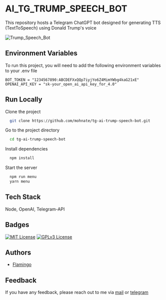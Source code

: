 # AI_TG_TRUMP_SPEECH_BOT

This repository hosts a Telegram ChatGPT bot designed for generating TTS (TextToSpeech) using Donald Trump's voice

![Trump_Speech_Bot](https://github.com/mohnate/tg-ai-trump-speech-bot/blob/main/cover.png)

## Environment Variables

To run this project, you will need to add the following environment variables to your .env file

```
BOT_TOKEN = "1234567890:ABCDEFXxQQp7iyjYo6Z4MimYWbg4kaG21xE"
OPENAI_API_KEY = "sk-your_open_ai_api_key_for_4.0"
```

## Run Locally

Clone the project

```bash
  git clone https://github.com/mohnate/tg-ai-trump-speech-bot.git
```

Go to the project directory

```bash
  cd tg-ai-trump-speech-bot
```

Install dependencies

```bash
  npm install
```

Start the server

```bash
  npm run menu
  yarn menu
```

## Tech Stack

Node, OpenAI, Telegram-API

## Badges

[![MIT License](https://img.shields.io/badge/License-MIT-green.svg)](https://choosealicense.com/licenses/mit/) [![GPLv3 License](https://img.shields.io/badge/License-Flamingo-red.svg)](https://opensource.org/licenses/)

## Authors

- [Flamingo](https://www.github.com/mohnate)

## Feedback

If you have any feedback, please reach out to me via [mail](softking0503@gmail.com) or [telegram](https://t.me/storm_valkyrie)
